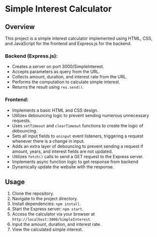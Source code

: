 # Simple Interest Calculator

## Overview
This project is a simple interest calculator implemented using HTML, CSS, and JavaScript for the frontend and Express.js for the backend.

### Backend (Express.js):
- Creates a server on port 3000/SimpleInterest.
- Accepts parameters as query from the URL.
- Collects amount, duration, and interest rate from the URL.
- Performs the computation to calculate simple interest.
- Returns the result using `res.send()`.

### Frontend:
- Implements a basic HTML and CSS design.
- Utilizes debouncing logic to prevent sending numerous unnecessary requests.
- Uses `setTimeout` and `clearTimeout` functions to create the logic of debouncing.
- Sets all input fields to `oninput` event listeners, triggering a request whenever there is a change in input.
- Adds an extra layer of debouncing to prevent sending a request if amount, years, and interest fields are not updated.
- Utilizes `fetch()` calls to send a GET request to the Express server.
- Implements async function logic to get response from backend 
- Dynamically update the website with the response.

## Usage
1. Clone the repository.
2. Navigate to the project directory.
3. Install dependencies: `npm install`.
4. Start the Express server: `npm start`.
5. Access the calculator via your browser at `http://localhost:3000/SimpleInterest`.
6. Input the amount, duration, and interest rate.
7. View the calculated simple interest.
